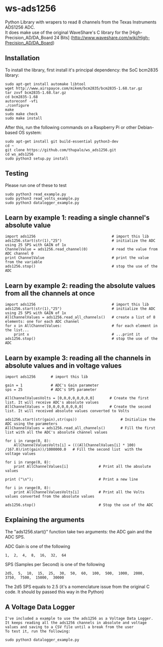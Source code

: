 # ws-ads1256
Python Library with wrapers to read 8 channels from the Texas Instruments ADS1256 ADC.  
It does make use of the original WaveShare's C library for the [High-Precision_AD/DA_Board 24 Bits] (http://www.waveshare.com/wiki/High-Precision_AD/DA_Board) 

## Installation

To install the library, first install it's principal dependency: the SoC bcm2835 library:

    sudo apt-get install automake libtool
    wget http://www.airspayce.com/mikem/bcm2835/bcm2835-1.68.tar.gz
    tar zxvf bcm2835-1.68.tar.gz
    cd bcm2835-1.68
    autoreconf -vfi
    ./configure
    make
    sudo make check
    sudo make install



After this, run the following commands on a Raspberry Pi or other Debian-based OS system:

    sudo apt-get install git build-essential python3-dev
    cd ~
    git clone https://github.com/thupalo/ws_ads1256.git
    cd ws_ads1256
    sudo python3 setup.py install


## Testing

Please run one of these to test

    sudo python3 read_example.py
    sudo python3 read_volts_example.py
    sudo python3 datalogger_example.py 
 


## Learn by example 1: reading a single channel's absolute value

    import ads1256                                   # import this lib
    ads1256.start(str(1),"25")                       # initialize the ADC using 25 SPS with GAIN of 1x
    ChannelValue = ads1256.read_channel(0)           # read the value from ADC channel 0 
    print ChannelValue                               # print the value from the variable
    ads1256.stop()                                   # stop the use of the ADC



## Learn by example 2: reading the absolute values from all the channels at once

    import ads1256                                   # import this lib
    ads1256.start(str(1),"25")                       # initialize the ADC using 25 SPS with GAIN of 1x
    AllChannelValues = ads1256.read_all_channels()   # create a list of 8 elements: one for each ADC channel 
    for x in AllChannelValues:                       # for each element in the list... 
        print x                                      # ...print it
    ads1256.stop()                                   # stop the use of the ADC
 



## Learn by example 3: reading all the channels in absolute values and in voltage values

    import ads1256       # import this lib                             

    gain = 1             # ADC's Gain parameter
    sps = 25             # ADC's SPS parameter

    AllChannelValuesVolts = [0,0,0,0,0,0,0,0]       # Create the first list. It will receive ADC's absolute values
    AllChannelValues = [0,0,0,0,0,0,0,0]            # Create the second list. It will received absolute values converted to Volts

    ads1256.start(str(gain),str(sps))                    # Initialize the ADC using the parameters
    AllChannelValues = ads1256.read_all_channels()       # Fill the first list with all the ADC's absolute channel values 
                    
    for i in range(0, 8):                                                                       
        AllChannelValuesVolts[i] = (((AllChannelValues[i] * 100) /167.0)/int(gain))/1000000.0   # Fill the second list  with the voltage values

    for i in range(0, 8):                      
        print AllChannelValues[i]              # Print all the absolute values

    print ("\n");                              # Print a new line

    for i in range(0, 8):                      
        print AllChannelValuesVolts[i]         # Print all the Volts values converted from the absolute values

    ads1256.stop()                             # Stop the use of the ADC




## Explaining the arguments

The "ads1256.start()" function take two arguments: the ADC gain and the ADC SPS.


ADC Gain is one of the following

    1,  2,  4,  8,  16,  32,  64



SPS (Samples per Second) is one of the following

    2d5,  5,  10,  15,  25,  30,  50,  60,  100,  500,  1000,  2000,  3750,  7500,  15000,  30000

The 2d5 SPS equals to 2.5 (it's a nomenclature issue from the original C code. It should by passed this way in the Python)




## A Voltage Data Logger

    I've included a example to use the ads1256 as a Voltage Data Logger. 
    It keeps reading all the ads1256 channels in absolute and voltage values and saving to a CSV file until a break from the user
    To test it, run the following:

    sudo python3 datalogger_example.py



 

